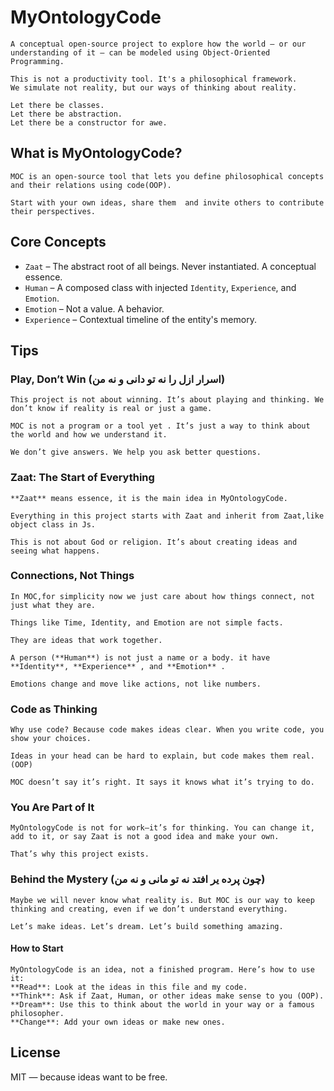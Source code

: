 # MyOntologyCode
	A conceptual open-source project to explore how the world — or our understanding of it — can be modeled using Object-Oriented Programming.
	
	This is not a productivity tool. It's a philosophical framework.  
	We simulate not reality, but our ways of thinking about reality.
	
	Let there be classes.  
	Let there be abstraction.  
	Let there be a constructor for awe.
 

## What is MyOntologyCode?

    MOC is an open-source tool that lets you define philosophical concepts and their relations using code(OOP). 

    Start with your own ideas, share them  and invite others to contribute their perspectives.

## Core Concepts

- `Zaat` – The abstract root of all beings. Never instantiated. A conceptual essence.
- `Human` – A composed class with injected `Identity`, `Experience`, and `Emotion`.
- `Emotion` – Not a value. A behavior.
- `Experience` – Contextual timeline of the entity's memory.

## Tips

  ### Play, Don’t Win (اسرار ازل را نه تو دانی و نه من)

    This project is not about winning. It’s about playing and thinking. We don’t know if reality is real or just a game.

    MOC is not a program or a tool yet . It’s just a way to think about the world and how we understand it.

    We don’t give answers. We help you ask better questions.

  ### Zaat: The Start of Everything 

    **Zaat** means essence, it is the main idea in MyOntologyCode. 

    Everything in this project starts with Zaat and inherit from Zaat,like object class in Js.

    This is not about God or religion. It’s about creating ideas and seeing what happens.

### Connections, Not Things

    In MOC,for simplicity now we just care about how things connect, not just what they are.

    Things like Time, Identity, and Emotion are not simple facts.

    They are ideas that work together.

    A person (**Human**) is not just a name or a body. it have **Identity**, **Experience** , and **Emotion** .

    Emotions change and move like actions, not like numbers.

### Code as Thinking 

    Why use code? Because code makes ideas clear. When you write code, you show your choices. 

    Ideas in your head can be hard to explain, but code makes them real.(OOP)

    MOC doesn’t say it’s right. It says it knows what it’s trying to do.

### You Are Part of It

    MyOntologyCode is not for work—it’s for thinking. You can change it, add to it, or say Zaat is not a good idea and make your own.

    That’s why this project exists.


### Behind the Mystery (چون پرده یر افتد نه تو مانی و نه من)

    Maybe we will never know what reality is. But MOC is our way to keep thinking and creating, even if we don’t understand everything.

    Let’s make ideas. Let’s dream. Let’s build something amazing.



#### How to Start

    MyOntologyCode is an idea, not a finished program. Here’s how to use it:
    **Read**: Look at the ideas in this file and my code.
    **Think**: Ask if Zaat, Human, or other ideas make sense to you (OOP).
    **Dream**: Use this to think about the world in your way or a famous philosopher.
    **Change**: Add your own ideas or make new ones.
## License

MIT — because ideas want to be free.    






